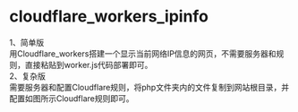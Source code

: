 # cloudflare_workers_ipinfo
1、简单版</br>
用Cloudflare_workers搭建一个显示当前网络IP信息的网页，不需要服务器和规则，直接粘贴到worker.js代码部署即可。</br>
2、复杂版</br>
需要服务器和配置Cloudflare规则，将php文件夹内的文件复制到网站根目录，并配置如图所示Cloudflare规则即可。
